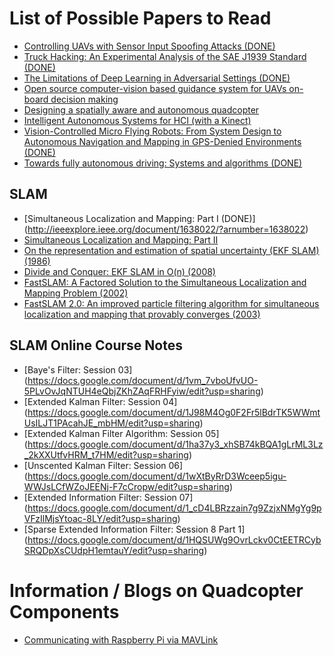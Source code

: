 List of Possible Papers to Read
===============================
  
- [Controlling UAVs with Sensor Input Spoofing Attacks (DONE)](https://www.usenix.org/conference/woot16/workshop-program/presentation/davidson)
- [Truck Hacking: An Experimental Analysis of the SAE J1939 Standard (DONE)](https://www.usenix.org/conference/woot16/workshop-program/presentation/burakova)
- [The Limitations of Deep Learning in Adversarial Settings (DONE)](http://ieeexplore.ieee.org/xpls/abs_all.jsp?arnumber=7467366)
- [Open source computer-vision based guidance system for UAVs on-board decision making](http://eprints.qut.edu.au/93430/)
- [Designing a spatially aware and autonomous quadcopter](http://ieeexplore.ieee.org/xpl/login.jsp?reload=true&tp=&arnumber=6549521&url=http%3A%2F%2Fieeexplore.ieee.org%2Fxpls%2Fabs_all.jsp%3Farnumber%3D6549521)
- [Intelligent Autonomous Systems for HCI (with a Kinect)](https://fcrar.fiu.edu/wp-content/uploads/2014/05/6_3_IntelligentAutonmousSystemsforHCI_FIU.pdf)
- [Vision-Controlled Micro Flying Robots: From System Design to Autonomous Navigation and Mapping in GPS-Denied Environments (DONE)](http://ieeexplore.ieee.org/xpls/icp.jsp?arnumber=6880770)
- [Towards fully autonomous driving: Systems and algorithms (DONE)](http://ieeexplore.ieee.org/xpls/icp.jsp?arnumber=5940562)

SLAM
----

- [Simultaneous Localization and Mapping: Part I (DONE)] (http://ieeexplore.ieee.org/document/1638022/?arnumber=1638022)
- [Simultaneous Localization and Mapping: Part II](http://ieeexplore.ieee.org/stamp/stamp.jsp?tp=&arnumber=1678144)
- [On the representation and estimation of spatial uncertainty (EKF SLAM) (1986)](http://www.frc.ri.cmu.edu/%7Ehpm/project.archive/reference.file/Smith&Cheeseman.pdf)
- [Divide and Conquer: EKF SLAM in O(n) (2008)](http://citeseerx.ist.psu.edu/viewdoc/summary?doi=10.1.1.217.4688)
- [FastSLAM: A Factored Solution to the Simultaneous Localization and Mapping Problem (2002)](http://robots.stanford.edu/papers/montemerlo.fastslam-tr.html)
- [FastSLAM 2.0: An improved particle filtering algorithm for simultaneous localization and mapping that provably converges (2003)](http://www.cs.cmu.edu/~mmde/mmdeijcai2003.pdf)

SLAM Online Course Notes
------------------------

- [Baye's Filter: Session 03] (https://docs.google.com/document/d/1vm_7vboUfvUO-5PLvOvJqNTUH4eQbjZKhZAqFRHFyiw/edit?usp=sharing)
- [Extended Kalman Filter: Session 04] (https://docs.google.com/document/d/1J98M4Og0F2Fr5lBdrTK5WWmtUsILJT1PAcahJE_mbHM/edit?usp=sharing)
- [Extended Kalman Filter Algorithm: Session 05] (https://docs.google.com/document/d/1ha37y3_xhSB74kBQA1gLrML3Lz_2kXXUtfvHRM_t7HM/edit?usp=sharing)
- [Unscented Kalman Filter: Session 06] (https://docs.google.com/document/d/1wXtByRrD3Wceep5igu-WWJsLCfWZoJEENj-F7cCropw/edit?usp=sharing)
- [Extended Information Filter: Session 07] (https://docs.google.com/document/d/1_cD4LBRzzain7g9ZzjxNMgYg9pVFzIlMjsYtoac-8LY/edit?usp=sharing)
- [Sparse Extended Information Filter: Session 8 Part 1] (https://docs.google.com/document/d/1HQSUWg9OvrLckv0CtEETRCybSRQDpXsCUdpH1emtauY/edit?usp=sharing)

Information / Blogs on Quadcopter Components
============================================

- [Communicating with Raspberry Pi via MAVLink](http://ardupilot.org/dev/docs/raspberry-pi-via-mavlink.html)

